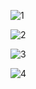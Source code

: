 
![1](https://github.com/HenokMekuanint/2023-project-phase-mobile-tasks/assets/90408697/9b72c38e-0330-4ca6-84bc-f94fb6f17dea)



![2](https://github.com/HenokMekuanint/2023-project-phase-mobile-tasks/assets/90408697/87b83b22-11dc-48b2-a400-5bbcb5e085b9)


![3](https://github.com/HenokMekuanint/2023-project-phase-mobile-tasks/assets/90408697/9b5facaf-4f85-4322-b342-3a124f840b70)

![4](https://github.com/HenokMekuanint/2023-project-phase-mobile-tasks/assets/90408697/5bd22f7e-6d76-4c75-8599-f1a428980116)

